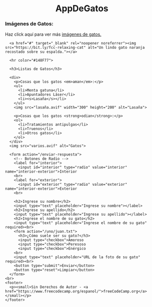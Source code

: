 

<html lang="es">
  <head>
    <title>AppDeGatos</title>
    <link href="style.css" rel="stylesheet">
  </head>
  <body background="nud.jpg">
    <center><h1>AppDeGatos</h1></center>
    <main>
      <h3>Imágenes de Gatos:</h3>
      <!-- TODO: Agregar enlace a imágenes de gatos -->
      <p>Haz click aquí para ver más <a href="https://unsplash.com/es/images/animals/kitten" target="_blank" rel="noopener noreferrer">imágenes de gatos.</a></p>

      <a href="#" target="_blank" rel="noopener noreferrer"><img src="https://bit.ly/fcc-relaxing-cat" alt="Un lindo gato naranja recostado sobre su espalda."></a>

      <hr color="#148F77">

      <h3>Listas de Gatos</h3>

      <div>
        <p>Cosas que los gatos <em>aman</em>:</p>
        <ul>
          <li>Menta gatuna</li>
          <li>Apuntadores Láser</li>
          <li><s>Lasaña</s></li>
        </ul>
        <img src="lasaña.avif" width="300" height="200" alt="Lasaña">

        <p>Cosas que los gatos <strong>odian</strong>:</p>
        <ol>
          <li>Tratamientos antipulgas</li>
          <li>Truenos</li>
          <li>Otros gatos</li>
        </ol>
      </div>
      <img src="varios.avif" alt="Gatos">

      <form action="/enviar-respuesta">
        <!-- Botones de Radio -->
        <label for="interior">
          <input id="interior" type="radio" value="interior" name="interior-exterior">Interior
        <br>
        <label for="exterior">
          <input id="exterior" type="radio" value="exterior" name="interior-exterior">Exterior
        <br>

        <h2>Ingrese su nombre</h2>
        <input type="text" placeholder="Ingrese su nombre"></label>
        <h2>Ingrese su apellido</h2>
        <input type="text" placeholder="Ingrese su apellido"></label>
        <h2>Ingrese el nombre de su gato</h2>
        <input type="text" placeholder="Ingrese el nombre de su gato" required><br>
        <form action="/uno/juan.txt">
          <h3>¿Cómo suele ser su gato?</h3>
          <input type="checkbox">Amoroso
          <input type="checkbox">Peresoso
          <input type="checkbox">Enérgico
        <br>
        <input type="text" placeholder="URL de la foto de su gato" required><br>
        <button type="submit">Enviar</button>
        <button type="reset">Limpiar</button>
      </form>
    <br>
    <footer>
      <p><small>Sin Derechos de Autor - <a href="https://www.freecodecamp.org/espanol/">freeCodeCamp.org</a></small></p>
    </footer>
  
